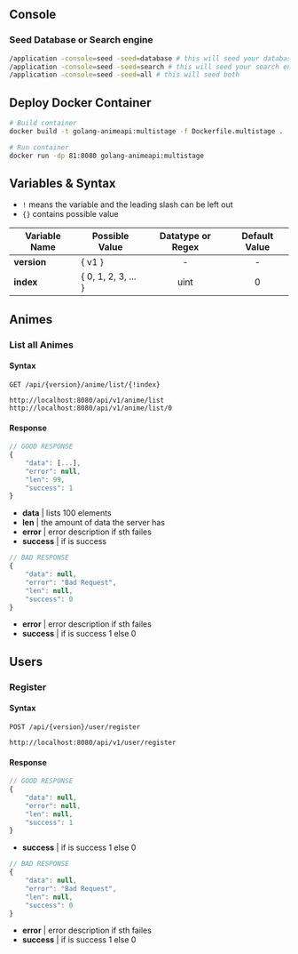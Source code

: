 ## Console
### Seed Database or Search engine
```bash
/application -console=seed -seed=database # this will seed your database
/application -console=seed -seed=search # this will seed your search engine
/application -console=seed -seed=all # this will seed both
```

## Deploy Docker Container
```bash
# Build container
docker build -t golang-animeapi:multistage -f Dockerfile.multistage .

# Run container
docker run -dp 81:8080 golang-animeapi:multistage
```

## Variables & Syntax
 - `!` means the variable and the leading slash can be left out 
 - `{}` contains possible value

|Variable Name|Possible Value|Datatype or Regex|Default Value|
|---        |---                |:-----:|:-----:|
|**version**|{ v1 }             |-      |-      |
|**index**  |{ 0, 1, 2, 3, ... }|uint   |0      |

## Animes
### List all Animes
#### Syntax
```
GET /api/{version}/anime/list/{!index}

http://localhost:8080/api/v1/anime/list
http://localhost:8080/api/v1/anime/list/0
```
#### Response
```js
// GOOD RESPONSE
{
    "data": [...],
    "error": null,
    "len": 99,
    "success": 1
}
```
- **data**      | lists 100 elements
- **len**       | the amount of data the server has
- **error**     | error description if sth failes
- **success**   | if is success

```js
// BAD RESPONSE
{
    "data": null,
    "error": "Bad Request",
    "len": null,
    "success": 0
}
```
- **error** | error description if sth failes
- **success** | if is success 1 else 0

## Users
### Register
#### Syntax
```
POST /api/{version}/user/register

http://localhost:8080/api/v1/user/register
```
#### Response
```js
// GOOD RESPONSE
{
    "data": null,
    "error": null,
    "len": null,
    "success": 1
}
```
- **success**   | if is success 1 else 0

```js
// BAD RESPONSE
{
    "data": null,
    "error": "Bad Request",
    "len": null,
    "success": 0
}
```
- **error** | error description if sth failes
- **success** | if is success 1 else 0
